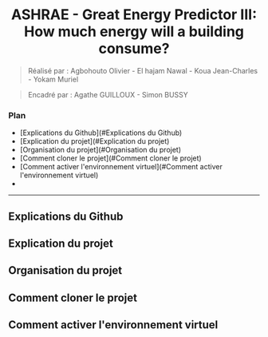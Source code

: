 <h1 align="center"> ASHRAE - Great Energy Predictor III: How much energy will a building consume? </h1>

> Réalisé par : Agbohouto Olivier - El hajam Nawal - Koua Jean-Charles - Yokam Muriel

> Encadré par : Agathe GUILLOUX - Simon BUSSY

### Plan 

- [Explications du Github](#Explications du Github)
- [Explication du projet](#Explication du projet)
- [Organisation du projet](#Organisation du projet)
- [Comment cloner le projet](#Comment cloner le projet)
- [Comment activer l'environnement virtuel](#Comment activer l'environnement virtuel)
- 


---

## Explications du Github

## Explication du projet

## Organisation du projet

## Comment cloner le projet

## Comment activer l'environnement virtuel

